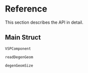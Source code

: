 # Reference

This section describes the API in detail.

## Main Struct

```@docs
VSPComponent
```

```@docs
readDegenGeom
```

```@docs
degenGeomSize
```
